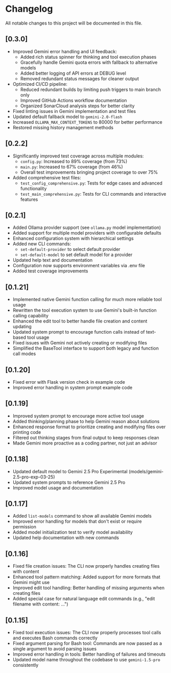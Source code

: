 # Changelog

All notable changes to this project will be documented in this file.

## [0.3.0]

- Improved Gemini error handling and UI feedback:
  - Added rich status spinner for thinking and tool execution phases
  - Gracefully handle Gemini quota errors with fallback to alternative models
  - Added better logging of API errors at DEBUG level
  - Removed redundant status messages for cleaner output
- Optimized CI/CD pipeline:
  - Reduced redundant builds by limiting push triggers to main branch only
  - Improved GitHub Actions workflow documentation
  - Organized SonarCloud analysis steps for better clarity
- Fixed linting issues in Gemini implementation and test files
- Updated default fallback model to `gemini-2.0-flash`
- Increased `OLLAMA_MAX_CONTEXT_TOKENS` to 80000 for better performance
- Restored missing history management methods

## [0.2.2]

- Significantly improved test coverage across multiple modules:
  - `config.py`: Increased to 89% coverage (from 73%)
  - `main.py`: Increased to 67% coverage (from 46%)
  - Overall test improvements bringing project coverage to over 75%
- Added comprehensive test files:
  - `test_config_comprehensive.py`: Tests for edge cases and advanced functionality
  - `test_main_comprehensive.py`: Tests for CLI commands and interactive features

## [0.2.1]

- Added Ollama provider support (see `ollama.py` model implementation)
- Added support for multiple model providers with configurable defaults
- Enhanced configuration system with hierarchical settings
- Added new CLI commands:
  - `set-default-provider` to select default provider
  - `set-default-model` to set default model for a provider
- Updated help text and documentation
- Configuration now supports environment variables via .env file
- Added test coverage improvements

## [0.1.21] 

- Implemented native Gemini function calling for much more reliable tool usage
- Rewritten the tool execution system to use Gemini's built-in function calling capability
- Enhanced the edit tool to better handle file creation and content updating
- Updated system prompt to encourage function calls instead of text-based tool usage
- Fixed issues with Gemini not actively creating or modifying files
- Simplified the BaseTool interface to support both legacy and function call modes

## [0.1.20]

- Fixed error with Flask version check in example code
- Improved error handling in system prompt example code

## [0.1.19]

- Improved system prompt to encourage more active tool usage
- Added thinking/planning phase to help Gemini reason about solutions
- Enhanced response format to prioritize creating and modifying files over printing code
- Filtered out thinking stages from final output to keep responses clean
- Made Gemini more proactive as a coding partner, not just an advisor

## [0.1.18]

- Updated default model to Gemini 2.5 Pro Experimental (models/gemini-2.5-pro-exp-03-25)
- Updated system prompts to reference Gemini 2.5 Pro
- Improved model usage and documentation

## [0.1.17]

- Added `list-models` command to show all available Gemini models
- Improved error handling for models that don't exist or require permission
- Added model initialization test to verify model availability
- Updated help documentation with new commands

## [0.1.16]

- Fixed file creation issues: The CLI now properly handles creating files with content
- Enhanced tool pattern matching: Added support for more formats that Gemini might use
- Improved edit tool handling: Better handling of missing arguments when creating files
- Added special case for natural language edit commands (e.g., "edit filename with content: ...")

## [0.1.15]

- Fixed tool execution issues: The CLI now properly processes tool calls and executes Bash commands correctly
- Fixed argument parsing for Bash tool: Commands are now passed as a single argument to avoid parsing issues
- Improved error handling in tools: Better handling of failures and timeouts
- Updated model name throughout the codebase to use `gemini-1.5-pro` consistently 